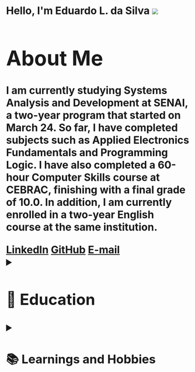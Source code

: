 <h1> Hello, I'm Eduardo L. da Silva 
  <img src= "https://instagram.fcfc1-1.fna.fbcdn.net/v/t51.2885-19/487716016_609632428745443_2613096637293047349_n.jpg?stp=dst-jpg_s150x150_tt6&_nc_ht=instagram.fcfc1-1.fna.fbcdn.net&_nc_cat=107&_nc_oc=Q6cZ2QEBrcnRTlsVtj633RdtSFq_8LqanN62Klz_MB7MktxgFKpzEqNmgtumv9wAY-3ZSio&_nc_ohc=UgUU1BNiHkkQ7kNvwF_yG6h&_nc_gid=ExbGMRYBI1Et1G3EX9MQpw&edm=ADDLYBMBAAAA&ccb=7-5&oh=00_AfKya4naC4Gj5Cv1-UQOLLkh5oqAgu4vsWQSrVTOCVb5nA&oe=68342817&_nc_sid=56bdfd" 
-----------

<details>
  <summary>
    <h1> About Me </h1>
  </summary>
  
I am currently studying Systems Analysis and Development at SENAI, a two-year program that started on March 24. So far, I have completed subjects such as Applied Electronics Fundamentals and Programming Logic.
I have also completed a 60-hour Computer Skills course at CEBRAC, finishing with a final grade of 10.0. In addition, I am currently enrolled in a two-year English course at the same institution.
<body>
        <div class="container">
            <div class="links">
                <a href="https://www.linkedin.com/in/eduardo-lopes-da-silva-5028a32b1/">LinkedIn</a>
                <a href="https://github.com/EduardoLopesdaSilva">GitHub</a>
                <a href="mailto:eduardo.rudolf008@gmail.com">E-mail</a>  
<details>
  <summary>
  <h2> 🏫 Education </h2>
  </summary>
  
* Studying Systems Analysis and Development at Senai
* Finishing very average
* studying English at Cebrac
  
</details>
  
<details> 
  
  <summary>

  <h3> 📚 Learnings and Hobbies </h3>
  </summary>
  
I really enjoy going to the gym and playing volleyball, soccer,
and anything related to physical sports.
I also love watching series and movies 

<body>
        <div class="container">
            <img src= "https://instagram.fcfc1-1.fna.fbcdn.net/v/t51.2885-19/487716016_609632428745443_2613096637293047349_n.jpg?stp=dst-jpg_s150x150_tt6&_nc_ht=instagram.fcfc1-1.fna.fbcdn.net&_nc_cat=107&_nc_oc=Q6cZ2QEBrcnRTlsVtj633RdtSFq_8LqanN62Klz_MB7MktxgFKpzEqNmgtumv9wAY-3ZSio&_nc_ohc=UgUU1BNiHkkQ7kNvwF_yG6h&_nc_gid=ExbGMRYBI1Et1G3EX9MQpw&edm=ADDLYBMBAAAA&ccb=7-5&oh=00_AfKya4naC4Gj5Cv1-UQOLLkh5oqAgu4vsWQSrVTOCVb5nA&oe=68342817&_nc_sid=56bdfd"    alt="Foto de Eduardo Lopes da Silva">
            <h1>Eduardo Lopes da Silva</h1>
            <p>Desenvolvedor de Software | Backend</p>
            <div class="links">
                <a href="https://www.linkedin.com/in/eduardo-lopes-da-silva-5028a32b1/">LinkedIn</a>
                <a href="https://github.com/EduardoLopesdaSilva">GitHub</a>
                <a href="mailto:eduardo.rudolf008@gmail.com">E-mail</a>
            </div>
        </div>
        <footer>
            <p>&copy; 2025 Eduardo Lopes da Silva</p>
        </footer>
    </body>
